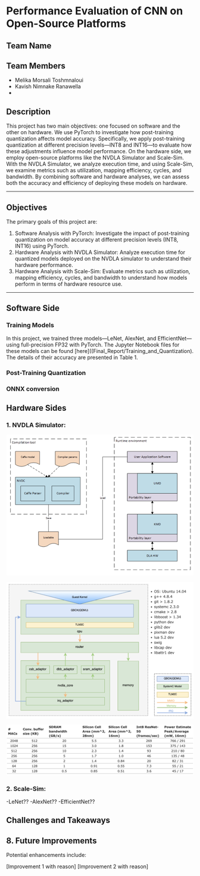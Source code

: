 # **Performance Evaluation of CNN on Open-Source Platforms**
## Team Name

## Team Members
- Melika Morsali Toshmnaloui
- Kavish Nimnake Ranawella
-

## Description
This project has two main objectives: one focused on software and the other on hardware.
We use PyTorch to investigate how post-training quantization affects model accuracy. Specifically, we apply post-training quantization at different precision levels—INT8 and INT16—to evaluate how these adjustments influence model performance.
On the hardware side, we employ open-source platforms like the NVDLA Simulator and Scale-Sim. With the NVDLA Simulator, we analyze execution time, and using Scale-Sim, we examine metrics such as utilization, mapping efficiency, cycles, and bandwidth.
By combining software and hardware analyses, we can assess both the accuracy and efficiency of deploying these models on hardware.

---

## Objectives
The primary goals of this project are:
1. Software Analysis with PyTorch: Investigate the impact of post-training quantization on model accuracy at different precision levels (INT8, INT16) using PyTorch.
2. Hardware Analysis with NVDLA Simulator: Analyze execution time for quantized models deployed on the NVDLA simulator to understand their hardware performance.
3. Hardware Analysis with Scale-Sim: Evaluate metrics such as utilization, mapping efficiency, cycles, and bandwidth to understand how models perform in terms of hardware resource use.



---

## Software Side

### Training Models
In this project, we trained three models—LeNet, AlexNet, and EfficientNet—using full-precision FP32 with PyTorch. The Jupyter Notebook files for these models can be found [here]((Final_Report/Training_and_Quantization).
The details of their accuracy are presented in Table 1.

### Post-Training Quantization 

### ONNX conversion 

## Hardware Sides
### 1. NVDLA Simulator:
![nvdla overview](https://github.com/hplp/ai-hardware-project-6501-group10/blob/main/Final%20Report/Images/nvdla_flow.png "nvdla overview")

![nvdla virtual](https://github.com/hplp/ai-hardware-project-6501-group10/blob/main/Final%20Report/Images/nvdla_vp.png "nvdla virtual")

![nvdla results](https://github.com/hplp/ai-hardware-project-6501-group10/blob/main/Final%20Report/Images/nvdla_results.png "nvdla results")

### 2. Scale-Sim:
-LeNet??
-AlexNet??
-EfficientNet??
## Challenges and Takeaways

## 8. Future Improvements
Potential enhancements include:

[Improvement 1 with reason]
[Improvement 2 with reason]



